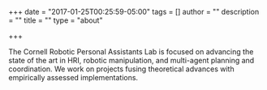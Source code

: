 +++
date = "2017-01-25T00:25:59-05:00"
tags = []
author = ""
description = ""
title = ""
type = "about"

+++

The Cornell Robotic Personal Assistants Lab is focused on advancing the state of the art in HRI,
robotic manipulation, and multi-agent planning and coordination. We work on projects fusing
theoretical advances with empirically assessed implementations.
